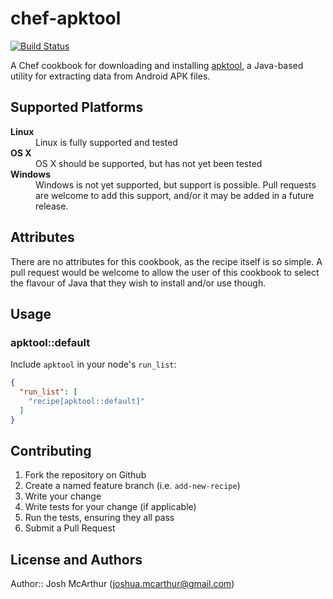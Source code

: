 # chef-apktool

[![Build Status](https://travis-ci.org/joshmcarthur/chef-apktool.svg?branch=master)](https://travis-ci.org/joshmcarthur/chef-apktool)

A Chef cookbook for downloading and installing [apktool](https://code.google.com/p/android-apktool/), a Java-based utility for extracting data from Android APK files.


## Supported Platforms

<dl>
  <dt><strong>Linux</strong>
  <dd>Linux is fully supported and tested</dd>
  
  <dt><strong>OS X</strong></dt>
  <dd>OS X should be supported, but has not yet been tested</dd>
  
  <dt><strong>Windows</strong></dt>
  <dd>Windows is not yet supported, but support is possible. Pull requests are welcome to add this support, and/or it may be added in a future release.</dd>
</dl>


## Attributes

There are no attributes for this cookbook, as the recipe itself is so simple.
A pull request would be welcome to allow the user of this cookbook to select
the flavour of Java that they wish to install and/or use though.


## Usage

### apktool::default

Include `apktool` in your node's `run_list`:

```json
{
  "run_list": [
    "recipe[apktool::default]"
  ]
}
```

## Contributing

1. Fork the repository on Github
2. Create a named feature branch (i.e. `add-new-recipe`)
3. Write your change
4. Write tests for your change (if applicable)
5. Run the tests, ensuring they all pass
6. Submit a Pull Request

## License and Authors

Author:: Josh McArthur (joshua.mcarthur@gmail.com)
